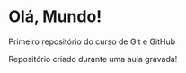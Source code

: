 # Olá, Mundo!
 Primeiro repositório do curso  de Git e GitHub

Repositório criado durante uma aula gravada!
